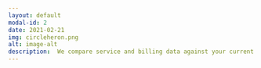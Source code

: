 ```yaml
---
layout: default
modal-id: 2
date: 2021-02-21
img: circleheron.png
alt: image-alt
description:  We compare service and billing data against your current contracts to ensure you're billing appropriately for all of your services. Let us make sure you're not leaving any money on the table so that you can best serve your clients.
---
```


